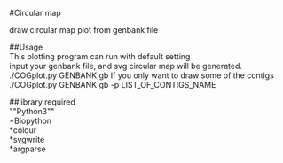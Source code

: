 #Circular map

draw circular map plot from genbank file  

##Usage  
This plotting program can run with default setting  
input your genbank file, and svg circular map will be generated.   
	./COGplot.py GENBANK.gb 
If you only want to draw some of the contigs
	./COGplot.py GENBANK.gb -p LIST_OF_CONTIGS_NAME
	 

  
##library required  
""Python3""  
*Biopython   
*colour  
*svgwrite  
*argparse  


